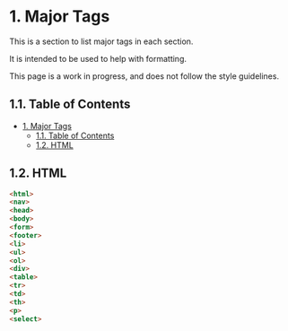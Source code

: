 # 1. Major Tags

This is a section to list major tags in each section.

It is intended to be used to help with formatting.

This page is a work in progress, and does not follow the style guidelines.

## 1.1. Table of Contents

- [1. Major Tags](#1-major-tags)
  - [1.1. Table of Contents](#11-table-of-contents)
  - [1.2. HTML](#12-html)

## 1.2. HTML

```html
<html>
<nav>
<head>
<body>
<form>
<footer>
<li>
<ul>
<ol>
<div>
<table>
<tr>
<td>
<th>
<p>
<select>
```
